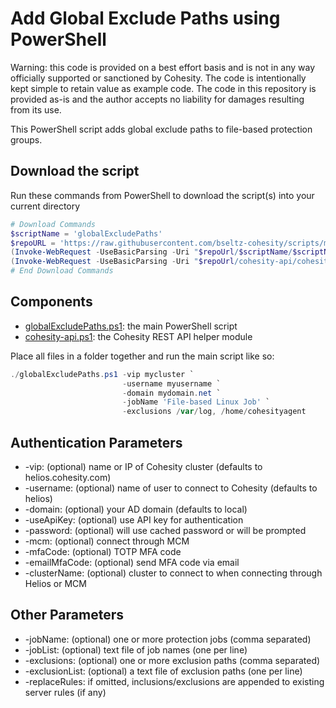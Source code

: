 # Add Global Exclude Paths using PowerShell

Warning: this code is provided on a best effort basis and is not in any way officially supported or sanctioned by Cohesity. The code is intentionally kept simple to retain value as example code. The code in this repository is provided as-is and the author accepts no liability for damages resulting from its use.

This PowerShell script adds global exclude paths to file-based protection groups.

## Download the script

Run these commands from PowerShell to download the script(s) into your current directory

```powershell
# Download Commands
$scriptName = 'globalExcludePaths'
$repoURL = 'https://raw.githubusercontent.com/bseltz-cohesity/scripts/master/powershell'
(Invoke-WebRequest -UseBasicParsing -Uri "$repoUrl/$scriptName/$scriptName.ps1").content | Out-File "$scriptName.ps1"; (Get-Content "$scriptName.ps1") | Set-Content "$scriptName.ps1"
(Invoke-WebRequest -UseBasicParsing -Uri "$repoUrl/cohesity-api/cohesity-api.ps1").content | Out-File cohesity-api.ps1; (Get-Content cohesity-api.ps1) | Set-Content cohesity-api.ps1
# End Download Commands
```

## Components

* [globalExcludePaths.ps1](https://raw.githubusercontent.com/bseltz-cohesity/scripts/master/powershell/globalExcludePaths/globalExcludePaths.ps1): the main PowerShell script
* [cohesity-api.ps1](https://raw.githubusercontent.com/bseltz-cohesity/scripts/master/powershell/cohesity-api/cohesity-api.ps1): the Cohesity REST API helper module

Place all files in a folder together and run the main script like so:

```powershell
./globalExcludePaths.ps1 -vip mycluster `
                         -username myusername `
                         -domain mydomain.net `
                         -jobName 'File-based Linux Job' `
                         -exclusions /var/log, /home/cohesityagent
```

## Authentication Parameters

* -vip: (optional) name or IP of Cohesity cluster (defaults to helios.cohesity.com)
* -username: (optional) name of user to connect to Cohesity (defaults to helios)
* -domain: (optional) your AD domain (defaults to local)
* -useApiKey: (optional) use API key for authentication
* -password: (optional) will use cached password or will be prompted
* -mcm: (optional) connect through MCM
* -mfaCode: (optional) TOTP MFA code
* -emailMfaCode: (optional) send MFA code via email
* -clusterName: (optional) cluster to connect to when connecting through Helios or MCM

## Other Parameters

* -jobName: (optional) one or more protection jobs (comma separated)
* -jobList: (optional) text file of job names (one per line)
* -exclusions: (optional) one or more exclusion paths (comma separated)
* -exclusionList: (optional) a text file of exclusion paths (one per line)
* -replaceRules: if omitted, inclusions/exclusions are appended to existing server rules (if any)
